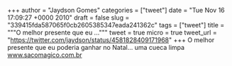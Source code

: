 
+++
author = "Jaydson Gomes"
categories = ["tweet"]
date = "Tue Nov 16 17:09:27 +0000 2010"
draft = false
slug = "339415fda587065f0cb2605385347eada241362c"
tags = ["tweet"]
title = """O melhor presente que eu ..."""
tweet = true
micro = true
tweet_url = "https://twitter.com/jaydson/status/4581828409171968"
+++
O melhor presente que eu poderia ganhar no Natal... uma cueca limpa www.sacomagico.com.br
